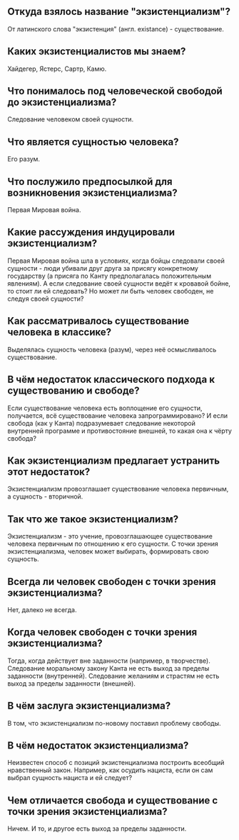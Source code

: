 ## Откуда взялось название "экзистенциализм"?
От латинского слова "экзистенция" (англ. existance) - существование.

## Каких экзистенциалистов мы знаем?
Хайдегер, Ястерс, Сартр, Камю.

## Что понималось под человеческой свободой до экзистенциализма?
Следование человеком своей сущности.

## Что является сущностью человека?
Его разум.

## Что послужило предпосылкой для возникновения экзистенциализма?
Первая Мировая война.

## Какие рассуждения индуцировали экзистенциализм?
Первая Мировая война шла в условиях, когда бойцы следовали своей сущности - люди убивали друг друга за присягу конкретному государству (а присяга по Канту предполагалась положительным явлениям).
А если следование своей сущности ведёт к кровавой бойне, то стоит ли ей следовать?
Но может ли быть человек свободен, не следуя своей сущности?

## Как рассматривалось существование человека в классике?
Выделялась сущность человека (разум), через неё осмысливалось существование.

## В чём недостаток классического подхода к существованию и свободе?
Если существование человека есть воплощение его сущности, получается, всё существование человека запрограммировано?
И если свобода (как у Канта) подразумевает следование некоторой внутренней программе и противостояние внешней, то какая она к чёрту свобода?

## Как экзистенциализм предлагает устранить этот недостаток?
Экзистенциализм провозглашает существование человека первичным, а сущность - вторичной.

## Так что же такое экзистенциализм?
Экзистенциализм - это учение, провозглашающее существование человека первичным по отношению к его сущности.
С точки зрения экзистенциализма, человек может выбирать, формировать свою сущность.

## Всегда ли человек свободен с точки зрения экзистенциализма?
Нет, далеко не всегда.

## Когда человек свободен с точки зрения экзистенциализма?
Тогда, когда действует вне заданности (например, в творчестве).
Следование моральному закону Канта не есть выход за пределы заданности (внутренней).
Следование желаниям и страстям не есть выход за пределы заданности (внешней).

## В чём заслуга экзистенциализма?
В том, что экзистенциализм по-новому поставил проблему свободы.

## В чём недостаток экзистенциализма?
Неизвестен способ с позиций экзистенциализма построить всеобщий нравственный закон.
Например, как осудить нациста, если он сам выбрал сущность нациста и ей следует?

## Чем отличается свобода и существование с точки зрения экзистенциализма?
Ничем.
И то, и другое есть выход за пределы заданности.
